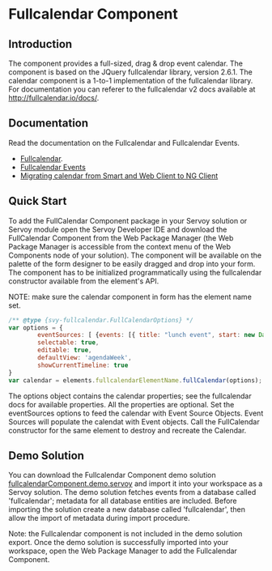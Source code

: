 # Fullcalendar Component

## Introduction

The component provides a full-sized, drag & drop event calendar. The component is based on the JQuery fullcalendar library, version 2.6.1. The calendar component is a 1-to-1 implementation of the fullcalendar library. For documentation you can referer to the fullcalendar v2 docs available at http://fullcalendar.io/docs/.

## Documentation

Read the documentation on the Fullcalendar and Fullcalendar Events.

* [Fullcalendar](fullcalendar.md).
* [Fullcalendar Events](fullcalendar-events.md)
* [Migrating calendar from Smart and Web Client to NG Client](migrating-calendar-from-smart-and-web-client-to-ng-client.md)

## Quick Start

To add the FullCalendar Component package in your Servoy solution or Servoy module open the Servoy Developer IDE and download the FullCalendar Component from the Web Package Manager (the Web Package Manager is accessible from the context menu of the Web Components node of your solution). The component will be available on the palette of the form designer to be easily dragged and drop into your form. The component has to be initialized programmatically using the fullcalendar constructor available from the element's API.

NOTE: make sure the calendar component in form has the element name set.

```javascript
/** @type {svy-fullcalendar.FullCalendarOptions} */
var options = {
        eventSources: [ {events: [{ title: "lunch event", start: new Date() }]}],
		selectable: true,
		editable: true,
		defaultView: 'agendaWeek',
		showCurrentTimeline: true
}
var calendar = elements.fullcalendarElementName.fullCalendar(options);
```

The options object contains the calendar properties; see the fullcalendar docs for available properties. All the properties are optional. Set the eventSources options to feed the calendar with Event Source Objects. Event Sources will populate the calendat with Event objects. Call the FullCalendar constructor for the same element to destroy and recreate the Calendar.

## Demo Solution

You can download the Fullcalendar Component demo solution [fullcalendarComponent.demo.servoy](https://github.com/Servoy/fullcalendarcomponent/releases) and import it into your workspace as a Servoy solution. The demo solution fetches events from a database called 'fullcalendar'; metadata for all database entities are included. Before importing the solution create a new database called 'fullcalendar', then allow the import of metadata during import procedure.

Note: the Fullcalendar component is not included in the demo solution export. Once the demo solution is successfully imported into your workspace, open the Web Package Manager to add the Fullcalendar Component.
